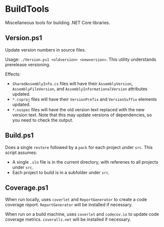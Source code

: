 # BuildTools
Miscellaneous tools for building .NET Core libraries.

## Version.ps1

Update version numbers in source files.

Usage: `./Version.ps1 <oldversion> <newversion>`. This utility understands prerelease versioning.

Effects:
- `SharedAssemblyInfo.cs` files will have their `AssemblyVersion`, `AssemblyFileVersion`, and `AssemblyInformationalVersion` attributes updated.
- `*.csproj` files will have their `VersionPrefix` and `VersionSuffix` elements updated.
- `*.nuspec` files will have the old version text replaced with the new version text. Note that this may update versions of dependencies, so you need to check the output.

## Build.ps1

Does a single `restore` followed by a `pack` for each project under `src`. This script assumes:
- A single `.sln` file is in the current directory, with referenes to all projects under `src`.
- Each project to build is in a subfolder under `src`.

## Coverage.ps1

When run locally, uses `coverlet` and `ReportGenerator` to create a code coverage report. `ReportGenerator` will be installed if necessary.

When run on a build machine, uses `coverlet` and `codecov.io` to update code coverage metrics. `coveralls.net` will be installed if necessary.
